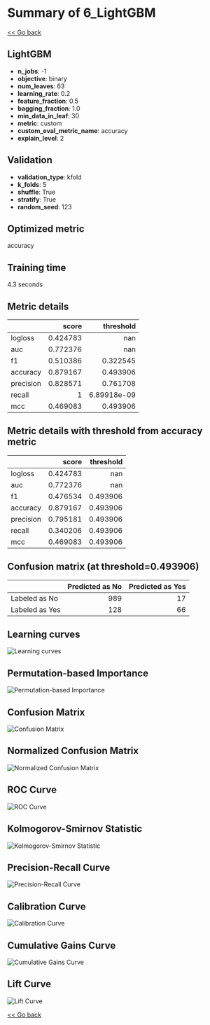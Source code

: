 # Summary of 6_LightGBM

[<< Go back](../README.md)


## LightGBM
- **n_jobs**: -1
- **objective**: binary
- **num_leaves**: 63
- **learning_rate**: 0.2
- **feature_fraction**: 0.5
- **bagging_fraction**: 1.0
- **min_data_in_leaf**: 30
- **metric**: custom
- **custom_eval_metric_name**: accuracy
- **explain_level**: 2

## Validation
 - **validation_type**: kfold
 - **k_folds**: 5
 - **shuffle**: True
 - **stratify**: True
 - **random_seed**: 123

## Optimized metric
accuracy

## Training time

4.3 seconds

## Metric details
|           |    score |     threshold |
|:----------|---------:|--------------:|
| logloss   | 0.424783 | nan           |
| auc       | 0.772376 | nan           |
| f1        | 0.510386 |   0.322545    |
| accuracy  | 0.879167 |   0.493906    |
| precision | 0.828571 |   0.761708    |
| recall    | 1        |   6.89918e-09 |
| mcc       | 0.469083 |   0.493906    |


## Metric details with threshold from accuracy metric
|           |    score |   threshold |
|:----------|---------:|------------:|
| logloss   | 0.424783 |  nan        |
| auc       | 0.772376 |  nan        |
| f1        | 0.476534 |    0.493906 |
| accuracy  | 0.879167 |    0.493906 |
| precision | 0.795181 |    0.493906 |
| recall    | 0.340206 |    0.493906 |
| mcc       | 0.469083 |    0.493906 |


## Confusion matrix (at threshold=0.493906)
|                |   Predicted as No |   Predicted as Yes |
|:---------------|------------------:|-------------------:|
| Labeled as No  |               989 |                 17 |
| Labeled as Yes |               128 |                 66 |

## Learning curves
![Learning curves](learning_curves.png)

## Permutation-based Importance
![Permutation-based Importance](permutation_importance.png)
## Confusion Matrix

![Confusion Matrix](confusion_matrix.png)


## Normalized Confusion Matrix

![Normalized Confusion Matrix](confusion_matrix_normalized.png)


## ROC Curve

![ROC Curve](roc_curve.png)


## Kolmogorov-Smirnov Statistic

![Kolmogorov-Smirnov Statistic](ks_statistic.png)


## Precision-Recall Curve

![Precision-Recall Curve](precision_recall_curve.png)


## Calibration Curve

![Calibration Curve](calibration_curve_curve.png)


## Cumulative Gains Curve

![Cumulative Gains Curve](cumulative_gains_curve.png)


## Lift Curve

![Lift Curve](lift_curve.png)



[<< Go back](../README.md)
